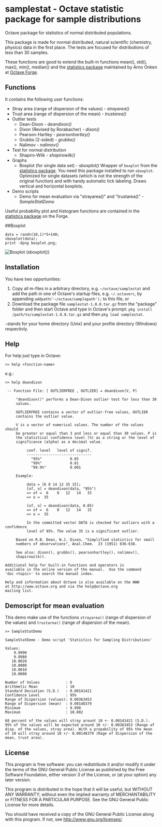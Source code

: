 # samplestat - Octave statistic package for sample distributions

Octave package for statistics of normal distributed populations.

This package is made for normal distributed, natural scientific (chemistry, physics) data in the first place. The tests are focused for distributions of less than 30 samples. 

These functions are good to extend the built-in functions mean(), std(), max(), min(), median() and the [statistics package](http://octave.sourceforge.net/statistics/index.html) maintained by Arno Onken at [Octave Forge](http://octave.sourceforge.net/index.html).

## Functions

It contains the following user functions:

- Stray area (range of dispersion of the values) - *strayarea()*
- Trust area (range of dispersion of the mean) - *trustarea()*
- Outlier tests
  - Dean-Dixon - *deandixon()*
  - Dixon (Revised by Rorabacher) - *dixon()*
  - Pearson-Hartley - *pearsonhartley()*
  - Grubbs (2-sided) - *grubbs()*
  - Nalimov - *nalimov()*
- Test for normal distribution
  - Shapiro-Wilk - *shapirowilk()*
- Graphs
  - Boxplot (for single data set) - *sboxplot()*
    Wrapper of `boxplot` from the [statistics package](http://octave.sourceforge.net/statistics/index.html). You need this package installed to run `sboxplot`. Optimized for single datasets (which is not the strength of the original function) and with handy automatic tick labeling. Draws vertical and horizontal boxplots.
- Demo scripts
  - Demo for mean evaluation via "strayarea()" and "trustarea()" - *SampleStatDemo*

Useful probability plot and histogram functions are contained in the [statistics package](http://octave.sourceforge.net/statistics/index.html) on the Forge.

##Boxplot
    
```
data = randn(10,1)*5+140;
sboxplot(data);
print -dpng boxplot.png;
```
![Boxplot (sboxplot())](http://blog.hani-ibrahim.de/wp-content/uploads/boxplot_small.png)

## Installation

You have two opportunities:

1. Copy all m-files in a arbitrary directory, e.g. `~/octave/samplestat` and add the path in one of Octave's startup files, e.g. `~/.octaverc`, by appending `addpath('~/octave/samplepath');` to this file, or
2. Download the package file `samplestat-1.0.0.tar.gz` from the "package" folder and then start Octave and type in Octave's prompt: `pkg install /path/to/samplestat-1.0.0.tar.gz` and then `pkg load samplestat`.

`~`stands for your home directory (Unix) and your profile directory (Windows) respectivly.

## Help

For help just type in Octave:

```
>> help <function-name>
```
e.g.:
```
>> help deandixon
```
```
 -- Function File: [ OUTLIERFREE , OUTLIER] = deandixon(V, P)

     "deandixon()" performs a Dean-Dixon outlier test for less than 30
     values.

     OUTLIERFREE contains a vector of outlier-free values, OUTLIER
     contains the outlier value.

     V is a vector of numerical values. The number of the values should
     be greater or equal than 3 and less or equal than 30 values. P is
     the statistical confidence level (%) as a string or the level of
     significance (alpha) as a decimal value.

          conf. level   level of signif.
          ------------------------------
            "95%"             0.05
            "99%"             0.01
            "99.9%"           0.001

     Example:

          data = [6 8 14 12 35 15];
          [of, o] = deandixon(data, "95%")
          => of =  6    8   12   14   15
          => o =  35

          [of, o] = deandixon(data, 0.05)
          => of =  6    8   12   14   15
          => o =  35

          In the committed vector DATA is checked for outliers with a confidence
          level of 95%. The value 35 is a significant outlier.

     Based on R.B. Dean, W.J. Dixon, "Simplified statistics for small
     numbers of observations", Anal.Chem.  23 (1951) 636-638.

     See also: dixon(), grubbs(), pearsonhartley(), nalimov(),
     shapirowilk().

Additional help for built-in functions and operators is
available in the online version of the manual.  Use the command
'doc <topic>' to search the manual index.

Help and information about Octave is also available on the WWW
at http://www.octave.org and via the help@octave.org
mailing list.
```

## Demoscript for mean evaluation

This demo make use of the functions `strayarea()` (range of dispersion of the values) and `trustarea()` (range of dispersion of the mean). 

```
>> SampleStatDemo
```

```
SampleStatDemo - Demo script 'Statistics for Sampling Distributions'

Values:
    9.9990
    9.9980
   10.0020
   10.0000
   10.0010
   10.0000

Number of Values            : 6
Arithmetic Mean             : 10
Standard Deviation (S.D.)   : 0.00141421
Confidence Level            : 95%
Range of Dispersion (values): 0.00363453
Range of Dispersion (mean)  : 0.00148379
Minimum                     : 9.998
Maximum                     : 10.002

68 percent of the values will stray arount 10 +- 0.00141421 (S.D.). 95% of the values will be expected around 10 +/- 0.00363453 (Range of disp. of the values, stray area). With a propability of 95% the mean of 10 will stray around 10 +/- 0.00148379 (Rage of dispersion of the mean, trust area).
```

## License

This program is free software: you can redistribute it and/or modify it under the terms of the GNU General Public License as published by the Free Software Foundation, either version 3 of the License, or (at your option) any later version.

This program is distributed in the hope that it will be useful, but WITHOUT ANY WARRANTY; without even the implied warranty of MERCHANTABILITY or FITNESS FOR A PARTICULAR PURPOSE. See the GNU General Public License for more details.

You should have received a copy of the GNU General Public License along with this program. If not, see http://www.gnu.org/licenses/.